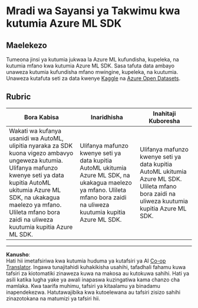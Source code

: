 <!--
CO_OP_TRANSLATOR_METADATA:
{
  "original_hash": "386efdbc19786951341f6956247ee990",
  "translation_date": "2025-08-26T16:17:00+00:00",
  "source_file": "5-Data-Science-In-Cloud/19-Azure/assignment.md",
  "language_code": "sw"
}
-->
# Mradi wa Sayansi ya Takwimu kwa kutumia Azure ML SDK

## Maelekezo

Tumeona jinsi ya kutumia jukwaa la Azure ML kufundisha, kupeleka, na kutumia mfano kwa kutumia Azure ML SDK. Sasa tafuta data ambayo unaweza kutumia kufundisha mfano mwingine, kupeleka, na kuutumia. Unaweza kutafuta seti za data kwenye [Kaggle](https://kaggle.com) na [Azure Open Datasets](https://azure.microsoft.com/services/open-datasets/catalog?WT.mc_id=academic-77958-bethanycheum&ocid=AID3041109).

## Rubric

| Bora Kabisa | Inaridhisha | Inahitaji Kuboresha |
|-------------|-------------|---------------------|
|Wakati wa kufanya usanidi wa AutoML, ulipitia nyaraka za SDK kuona vigezo ambavyo ungeweza kutumia. Ulifanya mafunzo kwenye seti ya data kupitia AutoML ukitumia Azure ML SDK, na ukakagua maelezo ya mfano. Ulileta mfano bora zaidi na uliweza kuutumia kupitia Azure ML SDK. | Ulifanya mafunzo kwenye seti ya data kupitia AutoML ukitumia Azure ML SDK, na ukakagua maelezo ya mfano. Ulileta mfano bora zaidi na uliweza kuutumia kupitia Azure ML SDK. | Ulifanya mafunzo kwenye seti ya data kupitia AutoML ukitumia Azure ML SDK. Ulileta mfano bora zaidi na uliweza kuutumia kupitia Azure ML SDK. |

---

**Kanusho**:  
Hati hii imetafsiriwa kwa kutumia huduma ya kutafsiri ya AI [Co-op Translator](https://github.com/Azure/co-op-translator). Ingawa tunajitahidi kuhakikisha usahihi, tafadhali fahamu kuwa tafsiri za kiotomatiki zinaweza kuwa na makosa au kutokuwa sahihi. Hati ya asili katika lugha yake ya awali inapaswa kuzingatiwa kama chanzo cha mamlaka. Kwa taarifa muhimu, tafsiri ya kitaalamu ya binadamu inapendekezwa. Hatutawajibika kwa kutoelewana au tafsiri zisizo sahihi zinazotokana na matumizi ya tafsiri hii.
